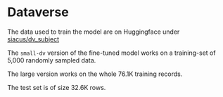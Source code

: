 # Dataverse
The data used to train the model are on Huggingface under [siacus/dv_subject](https://huggingface.co/datasets/siacus/dv_subject)

The `small-dv` version of the fine-tuned model works on a training-set of 5,000 randomly sampled data.

The large version works on the whole 76.1K training records.

The test set is of size 32.6K rows.

